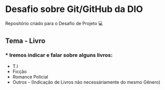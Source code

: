 # Desafio sobre Git/GitHub da DIO
Repositório criado para o Desafio de Projeto 💻


## Tema - Livro

### * Iremos indicar e falar sobre alguns livros:
 
  - T.I
  - Ficção 
  - Romance Policial
  - Outros - (Indicação de Livros não necessáriamente do mesmo Gênero)

